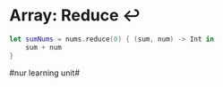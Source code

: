 # Array: Reduce ↩️

```swift
let sumNums = nums.reduce(0) { (sum, num) -> Int in
    sum + num
}
```


#nur learning unit#